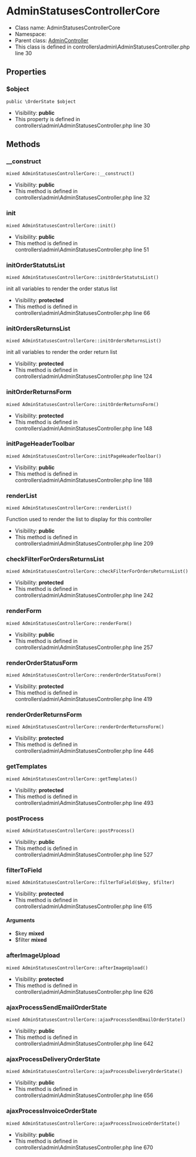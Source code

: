 AdminStatusesControllerCore
===============






* Class name: AdminStatusesControllerCore
* Namespace: 
* Parent class: [AdminController](AdminControllerCore)
* This class is defined in controllers\admin\AdminStatusesController.php line 30





Properties
----------


### $object

    public \OrderState $object





* Visibility: **public**
* This property is defined in controllers\admin\AdminStatusesController.php line 30


Methods
-------


### __construct

    mixed AdminStatusesControllerCore::__construct()





* Visibility: **public**
* This method is defined in controllers\admin\AdminStatusesController.php line 32




### init

    mixed AdminStatusesControllerCore::init()





* Visibility: **public**
* This method is defined in controllers\admin\AdminStatusesController.php line 51




### initOrderStatutsList

    mixed AdminStatusesControllerCore::initOrderStatutsList()

init all variables to render the order status list



* Visibility: **protected**
* This method is defined in controllers\admin\AdminStatusesController.php line 66




### initOrdersReturnsList

    mixed AdminStatusesControllerCore::initOrdersReturnsList()

init all variables to render the order return list



* Visibility: **protected**
* This method is defined in controllers\admin\AdminStatusesController.php line 124




### initOrderReturnsForm

    mixed AdminStatusesControllerCore::initOrderReturnsForm()





* Visibility: **protected**
* This method is defined in controllers\admin\AdminStatusesController.php line 148




### initPageHeaderToolbar

    mixed AdminStatusesControllerCore::initPageHeaderToolbar()





* Visibility: **public**
* This method is defined in controllers\admin\AdminStatusesController.php line 188




### renderList

    mixed AdminStatusesControllerCore::renderList()

Function used to render the list to display for this controller



* Visibility: **public**
* This method is defined in controllers\admin\AdminStatusesController.php line 209




### checkFilterForOrdersReturnsList

    mixed AdminStatusesControllerCore::checkFilterForOrdersReturnsList()





* Visibility: **protected**
* This method is defined in controllers\admin\AdminStatusesController.php line 242




### renderForm

    mixed AdminStatusesControllerCore::renderForm()





* Visibility: **public**
* This method is defined in controllers\admin\AdminStatusesController.php line 257




### renderOrderStatusForm

    mixed AdminStatusesControllerCore::renderOrderStatusForm()





* Visibility: **protected**
* This method is defined in controllers\admin\AdminStatusesController.php line 419




### renderOrderReturnsForm

    mixed AdminStatusesControllerCore::renderOrderReturnsForm()





* Visibility: **protected**
* This method is defined in controllers\admin\AdminStatusesController.php line 446




### getTemplates

    mixed AdminStatusesControllerCore::getTemplates()





* Visibility: **protected**
* This method is defined in controllers\admin\AdminStatusesController.php line 493




### postProcess

    mixed AdminStatusesControllerCore::postProcess()





* Visibility: **public**
* This method is defined in controllers\admin\AdminStatusesController.php line 527




### filterToField

    mixed AdminStatusesControllerCore::filterToField($key, $filter)





* Visibility: **protected**
* This method is defined in controllers\admin\AdminStatusesController.php line 615


#### Arguments
* $key **mixed**
* $filter **mixed**



### afterImageUpload

    mixed AdminStatusesControllerCore::afterImageUpload()





* Visibility: **protected**
* This method is defined in controllers\admin\AdminStatusesController.php line 626




### ajaxProcessSendEmailOrderState

    mixed AdminStatusesControllerCore::ajaxProcessSendEmailOrderState()





* Visibility: **public**
* This method is defined in controllers\admin\AdminStatusesController.php line 642




### ajaxProcessDeliveryOrderState

    mixed AdminStatusesControllerCore::ajaxProcessDeliveryOrderState()





* Visibility: **public**
* This method is defined in controllers\admin\AdminStatusesController.php line 656




### ajaxProcessInvoiceOrderState

    mixed AdminStatusesControllerCore::ajaxProcessInvoiceOrderState()





* Visibility: **public**
* This method is defined in controllers\admin\AdminStatusesController.php line 670



